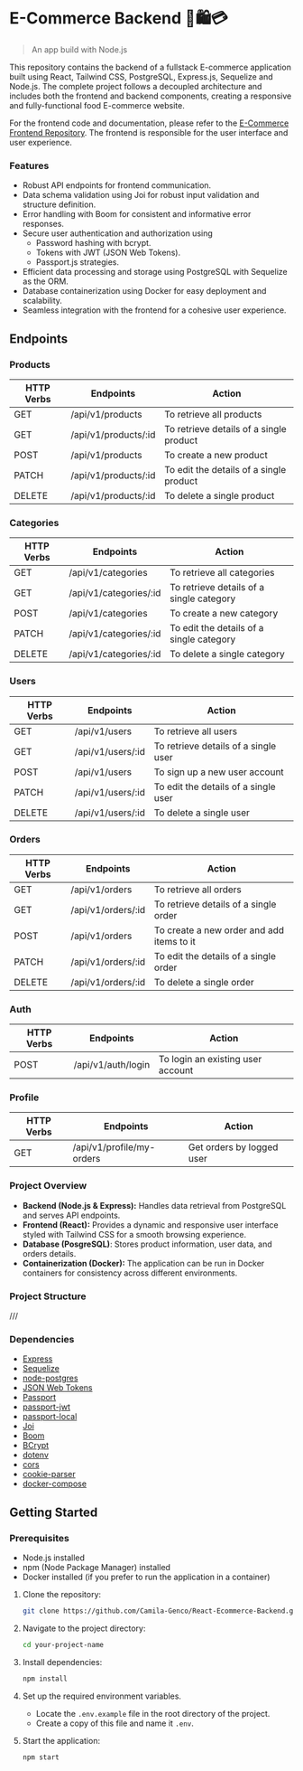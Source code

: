 # E-Commerce Backend 🛒🛍️💳
> An app build with Node.js

This repository contains the backend of a fullstack E-commerce application built using React, Tailwind CSS, PostgreSQL, Express.js, Sequelize and Node.js. The complete project follows a decoupled architecture and includes both the frontend and backend components, creating a responsive and fully-functional food E-commerce website.

For the frontend code and documentation, please refer to the [E-Commerce Frontend Repository](https://github.com/Camila-Genco/React-Ecommerce-Frontend.git). The frontend is responsible for the user interface and user experience.

### Features
- Robust API endpoints for frontend communication.
- Data schema validation using Joi for robust input validation and structure definition.
- Error handling with Boom for consistent and informative error responses.
- Secure user authentication and authorization using 
  - Password hashing with bcrypt.
  - Tokens with JWT (JSON Web Tokens).
  - Passport.js strategies.
- Efficient data processing and storage using PostgreSQL with Sequelize as the ORM.
- Database containerization using Docker for easy deployment and scalability.
- Seamless integration with the frontend for a cohesive user experience.

## Endpoints
### Products
| HTTP Verbs | Endpoints | Action |
| --- | --- | --- |
| GET | /api/v1/products | To retrieve all products |
| GET | /api/v1/products/:id | To retrieve details of a single product |
| POST | /api/v1/products | To create a new product |
| PATCH | /api/v1/products/:id | To edit the details of a single product |
| DELETE | /api/v1/products/:id | To delete a single product |

### Categories
| HTTP Verbs | Endpoints | Action |
| --- | --- | --- |
| GET | /api/v1/categories | To retrieve all categories |
| GET | /api/v1/categories/:id | To retrieve details of a single category |
| POST | /api/v1/categories | To create a new category |
| PATCH | /api/v1/categories/:id | To edit the details of a single category |
| DELETE | /api/v1/categories/:id | To delete a single category |

### Users
| HTTP Verbs | Endpoints | Action |
| --- | --- | --- |
| GET | /api/v1/users | To retrieve all users |
| GET | /api/v1/users/:id | To retrieve details of a single user |
| POST | /api/v1/users | To sign up a new user account |
| PATCH | /api/v1/users/:id | To edit the details of a single user |
| DELETE | /api/v1/users/:id | To delete a single user |

### Orders
| HTTP Verbs | Endpoints | Action |
| --- | --- | --- |
| GET | /api/v1/orders | To retrieve all orders |
| GET | /api/v1/orders/:id | To retrieve details of a single order |
| POST | /api/v1/orders | To create a new order and add items to it |
| PATCH | /api/v1/orders/:id | To edit the details of a single order |
| DELETE | /api/v1/orders/:id | To delete a single order |

### Auth
| HTTP Verbs | Endpoints | Action |
| --- | --- | --- |
| POST | /api/v1/auth/login | To login an existing user account |

### Profile
| HTTP Verbs | Endpoints | Action |
| --- | --- | --- |
| GET | /api/v1/profile/my-orders | Get orders by logged user |

  ### Project Overview
- **Backend (Node.js & Express):** Handles data retrieval from PostgreSQL and serves API endpoints.
- **Frontend (React):** Provides a dynamic and responsive user interface styled with Tailwind CSS for a smooth browsing experience.
- **Database (PosgreSQL)**: Stores product information, user data, and orders details.
- **Containerization (Docker):** The application can be run in Docker containers for consistency across different environments.

### Project Structure
///
  
### Dependencies
- [Express](https://www.npmjs.com/package/express)
- [Sequelize](https://www.npmjs.com/package/sequelize)
- [node-postgres](https://node-postgres.com/)
- [JSON Web Tokens](https://www.npmjs.com/package/jsonwebtoken)
- [Passport](https://www.npmjs.com/package/passport)
- [passport-jwt](https://www.npmjs.com/package/passport-jwt)
- [passport-local](https://www.npmjs.com/package/passport-local)
- [Joi](https://www.npmjs.com/package/joi)
- [Boom](https://www.npmjs.com/package/@hapi/boom)
- [BCrypt](https://www.npmjs.com/package/bcrypt)
- [dotenv](https://www.npmjs.com/package/dotenv)
- [cors](https://www.npmjs.com/package/cors)
- [cookie-parser](https://www.npmjs.com/package/cookie-parser)
- [docker-compose](https://www.npmjs.com/package/docker-compose)

## Getting Started

### Prerequisites
- Node.js installed
- npm (Node Package Manager) installed
- Docker installed (if you prefer to run the application in a container)

1. Clone the repository:

   ```bash
   git clone https://github.com/Camila-Genco/React-Ecommerce-Backend.git your-project-name
   
2. Navigate to the project directory:

   ```bash
   cd your-project-name

3. Install dependencies:

   ```bash
   npm install

4. Set up the required environment variables.
   - Locate the `.env.example` file in the root directory of the project.
   - Create a copy of this file and name it `.env`.

6. Start the application:

   ```bash
   npm start
